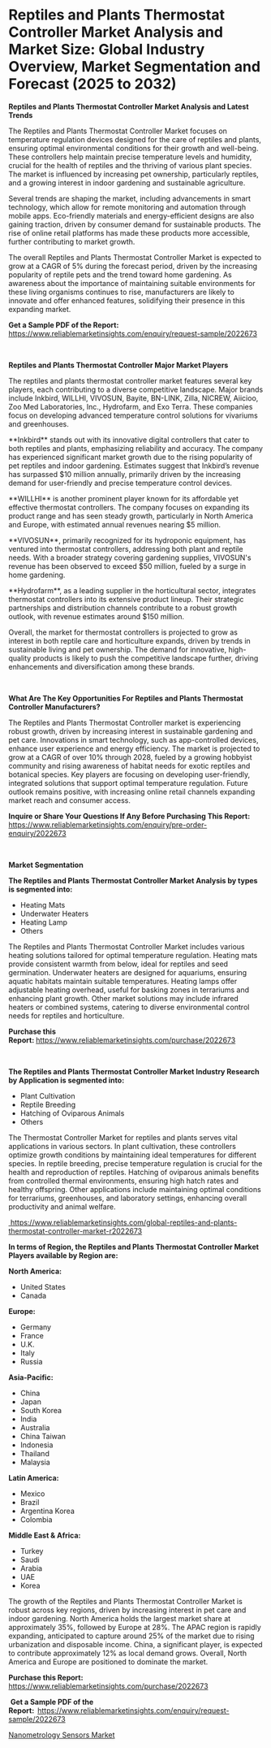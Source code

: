 <p><h1>Reptiles and Plants Thermostat Controller Market Analysis and Market Size: Global Industry Overview, Market Segmentation and Forecast (2025 to 2032)</h1></p><p><strong>Reptiles and Plants Thermostat Controller Market Analysis and Latest Trends</strong></p>
<p><p>The Reptiles and Plants Thermostat Controller Market focuses on temperature regulation devices designed for the care of reptiles and plants, ensuring optimal environmental conditions for their growth and well-being. These controllers help maintain precise temperature levels and humidity, crucial for the health of reptiles and the thriving of various plant species. The market is influenced by increasing pet ownership, particularly reptiles, and a growing interest in indoor gardening and sustainable agriculture.</p><p>Several trends are shaping the market, including advancements in smart technology, which allow for remote monitoring and automation through mobile apps. Eco-friendly materials and energy-efficient designs are also gaining traction, driven by consumer demand for sustainable products. The rise of online retail platforms has made these products more accessible, further contributing to market growth.</p><p>The overall Reptiles and Plants Thermostat Controller Market is expected to grow at a CAGR of 5% during the forecast period, driven by the increasing popularity of reptile pets and the trend toward home gardening. As awareness about the importance of maintaining suitable environments for these living organisms continues to rise, manufacturers are likely to innovate and offer enhanced features, solidifying their presence in this expanding market.</p></p>
<p><strong>Get a Sample PDF of the Report:&nbsp;</strong> <a href="https://www.reliablemarketinsights.com/enquiry/request-sample/2022673?utm_campaign=2593&utm_medium=2&utm_source=Github&utm_content=ia&utm_term=29032025&utm_id=reptiles-and-plants-thermostat-controller">https://www.reliablemarketinsights.com/enquiry/request-sample/2022673</a></p>
<p>&nbsp;</p>
<p><strong>Reptiles and Plants Thermostat Controller Major Market Players</strong></p>
<p><p>The reptiles and plants thermostat controller market features several key players, each contributing to a diverse competitive landscape. Major brands include Inkbird, WILLHI, VIVOSUN, Bayite, BN-LINK, Zilla, NICREW, Aiicioo, Zoo Med Laboratories, Inc., Hydrofarm, and Exo Terra. These companies focus on developing advanced temperature control solutions for vivariums and greenhouses.</p><p>**Inkbird** stands out with its innovative digital controllers that cater to both reptiles and plants, emphasizing reliability and accuracy. The company has experienced significant market growth due to the rising popularity of pet reptiles and indoor gardening. Estimates suggest that Inkbird’s revenue has surpassed $10 million annually, primarily driven by the increasing demand for user-friendly and precise temperature control devices.</p><p>**WILLHI** is another prominent player known for its affordable yet effective thermostat controllers. The company focuses on expanding its product range and has seen steady growth, particularly in North America and Europe, with estimated annual revenues nearing $5 million.</p><p>**VIVOSUN**, primarily recognized for its hydroponic equipment, has ventured into thermostat controllers, addressing both plant and reptile needs. With a broader strategy covering gardening supplies, VIVOSUN's revenue has been observed to exceed $50 million, fueled by a surge in home gardening.</p><p>**Hydrofarm**, as a leading supplier in the horticultural sector, integrates thermostat controllers into its extensive product lineup. Their strategic partnerships and distribution channels contribute to a robust growth outlook, with revenue estimates around $150 million.</p><p>Overall, the market for thermostat controllers is projected to grow as interest in both reptile care and horticulture expands, driven by trends in sustainable living and pet ownership. The demand for innovative, high-quality products is likely to push the competitive landscape further, driving enhancements and diversification among these brands.</p></p>
<p>&nbsp;</p>
<p><strong>What Are The Key Opportunities For Reptiles and Plants Thermostat Controller Manufacturers?</strong></p>
<p><p>The Reptiles and Plants Thermostat Controller market is experiencing robust growth, driven by increasing interest in sustainable gardening and pet care. Innovations in smart technology, such as app-controlled devices, enhance user experience and energy efficiency. The market is projected to grow at a CAGR of over 10% through 2028, fueled by a growing hobbyist community and rising awareness of habitat needs for exotic reptiles and botanical species. Key players are focusing on developing user-friendly, integrated solutions that support optimal temperature regulation. Future outlook remains positive, with increasing online retail channels expanding market reach and consumer access.</p></p>
<p><strong>Inquire or Share Your Questions If Any Before Purchasing This Report:</strong> <a href="https://www.reliablemarketinsights.com/enquiry/pre-order-enquiry/2022673?utm_campaign=2593&utm_medium=2&utm_source=Github&utm_content=ia&utm_term=29032025&utm_id=reptiles-and-plants-thermostat-controller">https://www.reliablemarketinsights.com/enquiry/pre-order-enquiry/2022673</a></p>
<p>&nbsp;</p>
<p><strong>Market Segmentation</strong></p>
<p><strong>The Reptiles and Plants Thermostat Controller Market Analysis by types is segmented into:</strong></p>
<p><ul><li>Heating Mats</li><li>Underwater Heaters</li><li>Heating Lamp</li><li>Others</li></ul></p>
<p><p>The Reptiles and Plants Thermostat Controller Market includes various heating solutions tailored for optimal temperature regulation. Heating mats provide consistent warmth from below, ideal for reptiles and seed germination. Underwater heaters are designed for aquariums, ensuring aquatic habitats maintain suitable temperatures. Heating lamps offer adjustable heating overhead, useful for basking zones in terrariums and enhancing plant growth. Other market solutions may include infrared heaters or combined systems, catering to diverse environmental control needs for reptiles and horticulture.</p></p>
<p><strong>Purchase this Report:&nbsp;</strong><a href="https://www.reliablemarketinsights.com/purchase/2022673?utm_campaign=2593&utm_medium=2&utm_source=Github&utm_content=ia&utm_term=29032025&utm_id=reptiles-and-plants-thermostat-controller">https://www.reliablemarketinsights.com/purchase/2022673</a></p>
<p>&nbsp;</p>
<p><strong>The Reptiles and Plants Thermostat Controller Market Industry Research by Application is segmented into:</strong></p>
<p><ul><li>Plant Cultivation</li><li>Reptile Breeding</li><li>Hatching of Oviparous Animals</li><li>Others</li></ul></p>
<p><p>The Thermostat Controller Market for reptiles and plants serves vital applications in various sectors. In plant cultivation, these controllers optimize growth conditions by maintaining ideal temperatures for different species. In reptile breeding, precise temperature regulation is crucial for the health and reproduction of reptiles. Hatching of oviparous animals benefits from controlled thermal environments, ensuring high hatch rates and healthy offspring. Other applications include maintaining optimal conditions for terrariums, greenhouses, and laboratory settings, enhancing overall productivity and animal welfare.</p></p>
<p><a href="https://www.reliablemarketinsights.com/global-reptiles-and-plants-thermostat-controller-market-r2022673?utm_campaign=2593&utm_medium=2&utm_source=Github&utm_content=ia&utm_term=29032025&utm_id=reptiles-and-plants-thermostat-controller">&nbsp;https://www.reliablemarketinsights.com/global-reptiles-and-plants-thermostat-controller-market-r2022673</a></p>
<p><strong>In terms of Region, the Reptiles and Plants Thermostat Controller Market Players available by Region are:</strong></p>
<p>
    <p> <strong> North America: </strong>
        <ul>
            <li>United States</li>
            <li>Canada</li>
        </ul>
        </p> 
    <p> <strong> Europe: </strong>
        <ul>
            <li>Germany</li>
            <li>France</li>
            <li>U.K.</li>
            <li>Italy</li>
            <li>Russia</li>
        </ul>
        </p> 
    <p> <strong> Asia-Pacific: </strong>
        <ul>
            <li>China</li>
            <li>Japan</li>
            <li>South Korea</li>
            <li>India</li>
            <li>Australia</li>
            <li>China Taiwan</li>
            <li>Indonesia</li>
            <li>Thailand</li>
            <li>Malaysia</li>
        </ul>
        </p> 
    <p> <strong> Latin America: </strong>
        <ul>
            <li>Mexico</li>
            <li>Brazil</li>
            <li>Argentina Korea</li>
            <li>Colombia</li>
        </ul>
        </p> 
    <p> <strong> Middle East & Africa: </strong>
        <ul>
            <li>Turkey</li>
            <li>Saudi</li>
            <li>Arabia</li>
            <li>UAE</li>
            <li>Korea</li>
        </ul>
    </p>
    </p>
<p><p>The growth of the Reptiles and Plants Thermostat Controller Market is robust across key regions, driven by increasing interest in pet care and indoor gardening. North America holds the largest market share at approximately 35%, followed by Europe at 28%. The APAC region is rapidly expanding, anticipated to capture around 25% of the market due to rising urbanization and disposable income. China, a significant player, is expected to contribute approximately 12% as local demand grows. Overall, North America and Europe are positioned to dominate the market.</p></p>
<p><strong>Purchase this Report: </strong><a href="https://www.reliablemarketinsights.com/purchase/2022673?utm_campaign=2593&utm_medium=2&utm_source=Github&utm_content=ia&utm_term=29032025&utm_id=reptiles-and-plants-thermostat-controller">https://www.reliablemarketinsights.com/purchase/2022673</a></p>
<p>&nbsp;<strong>Get a Sample PDF of the Report:&nbsp;&nbsp;</strong><a href="https://www.reliablemarketinsights.com/enquiry/request-sample/2022673?utm_campaign=2593&utm_medium=2&utm_source=Github&utm_content=ia&utm_term=29032025&utm_id=reptiles-and-plants-thermostat-controller">https://www.reliablemarketinsights.com/enquiry/request-sample/2022673</a></p>
<p><strong></strong></p>
<p><p><a href="https://github.com/lindaopodray/Market-Research-Report-List-1/blob/main/nanometrology-sensors-market.md?utm_campaign=2593&utm_medium=2&utm_source=Github&utm_content=ia&utm_term=29032025&utm_id=reptiles-and-plants-thermostat-controller">Nanometrology Sensors Market</a></p></p>